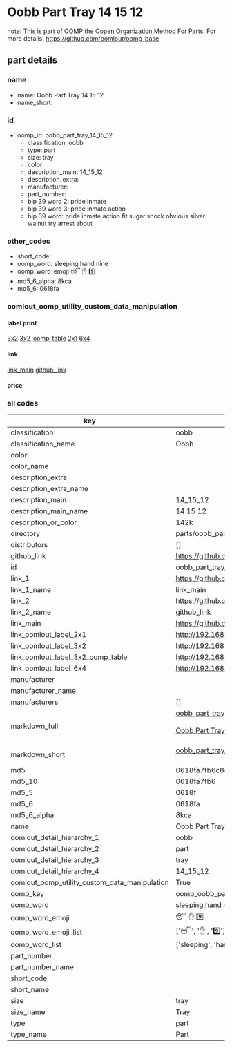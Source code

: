 # Oobb Part Tray 14 15 12  

note: This is part of OOMP the Oopen Organization Method For Parts. For more details: https://github.com/oomlout/oomp_base

##  part details





### name
* name: Oobb Part Tray 14 15 12
* name_short: 
### id
* oomp_id: oobb_part_tray_14_15_12
  * classification: oobb
  * type: part
  * size: tray
  * color: 
  * description_main: 14_15_12
  * description_extra: 
  * manufacturer: 
  * part_number: 
  * bip 39 word 2: pride inmate
  * bip 39 word 3: pride inmate action
  * bip 39 word: pride inmate action fit sugar shock obvious silver walnut try arrest about

### other_codes
* short_code: 
* oomp_word: sleeping hand nine
* oomp_word_emoji :sleeping: :hand: :nine:
* md5_6_alpha: 8kca
* md5_6: 0618fa






### oomlout_oomp_utility_custom_data_manipulation
#### label print
[3x2](http://192.168.1.245:1112/?label=oomp%208kca)
[3x2_oomp_table](http://192.168.1.107:1112/?label=oomp%208kca)
[2x1](http://192.168.1.242:1112/?label=oomp%208kca)
[6x4](http://192.168.1.55:1112/?label=oomp%208kca)    

#### link

[link_main](https://github.com/oomlout/oomlout_oomp_current_version_messy/tree/main/parts/oobb_part_tray_14_15_12) [github_link](https://github.com/oomlout/oomlout_oomp_part_src/tree/main/parts/oobb_part_tray_14_15_12)                             

#### price







### all codes 
| key | value |  
| --- | --- |  
| classification | oobb |  
| classification_name | Oobb |  
| color |  |  
| color_name |  |  
| description_extra |  |  
| description_extra_name |  |  
| description_main | 14_15_12 |  
| description_main_name | 14 15 12 |  
| description_or_color | 142k |  
| directory | parts/oobb_part_tray_14_15_12 |  
| distributors | [] |  
| github_link | https://github.com/oomlout/oomlout_oomp_part_src/tree/main/parts/oobb_part_tray_14_15_12 |  
| id | oobb_part_tray_14_15_12 |  
| link_1 | https://github.com/oomlout/oomlout_oomp_current_version_messy/tree/main/parts/oobb_part_tray_14_15_12 |  
| link_1_name | link_main |  
| link_2 | https://github.com/oomlout/oomlout_oomp_part_src/tree/main/parts/oobb_part_tray_14_15_12 |  
| link_2_name | github_link |  
| link_main | https://github.com/oomlout/oomlout_oomp_current_version_messy/tree/main/parts/oobb_part_tray_14_15_12 |  
| link_oomlout_label_2x1 | http://192.168.1.242:1112/?label=oomp%208kca |  
| link_oomlout_label_3x2 | http://192.168.1.245:1112/?label=oomp%208kca |  
| link_oomlout_label_3x2_oomp_table | http://192.168.1.107:1112/?label=oomp%208kca |  
| link_oomlout_label_6x4 | http://192.168.1.55:1112/?label=oomp%208kca |  
| manufacturer |  |  
| manufacturer_name |  |  
| manufacturers | [] |  
| markdown_full | [oobb_part_tray_14_15_12](https://github.com/oomlout/oomlout_oomp_current_version_messy/tree/main/parts/oobb_part_tray_14_15_12)<br>[](https://github.com/oomlout/oomlout_oomp_current_version_messy/tree/main/parts/oobb_part_tray_14_15_12)<br>[Oobb Part Tray 14 15 12](https://github.com/oomlout/oomlout_oomp_current_version_messy/tree/main/parts/oobb_part_tray_14_15_12)<br><br> |  
| markdown_short | [oobb_part_tray_14_15_12](https://github.com/oomlout/oomlout_oomp_current_version_messy/tree/main/parts/oobb_part_tray_14_15_12)<br><br> |  
| md5 | 0618fa7fb6c8d317196c657c051d1554 |  
| md5_10 | 0618fa7fb6 |  
| md5_5 | 0618f |  
| md5_6 | 0618fa |  
| md5_6_alpha | 8kca |  
| name | Oobb Part Tray 14 15 12 |  
| oomlout_detail_hierarchy_1 | oobb |  
| oomlout_detail_hierarchy_2 | part |  
| oomlout_detail_hierarchy_3 | tray |  
| oomlout_detail_hierarchy_4 | 14_15_12 |  
| oomlout_oomp_utility_custom_data_manipulation | True |  
| oomp_key | oomp_oobb_part_tray_14_15_12 |  
| oomp_word | sleeping hand nine |  
| oomp_word_emoji | :sleeping: :hand: :nine: |  
| oomp_word_emoji_list | [':sleeping:', ':hand:', ':nine:'] |  
| oomp_word_list | ['sleeping', 'hand', 'nine'] |  
| part_number |  |  
| part_number_name |  |  
| short_code |  |  
| short_name |  |  
| size | tray |  
| size_name | Tray |  
| type | part |  
| type_name | Part |  
